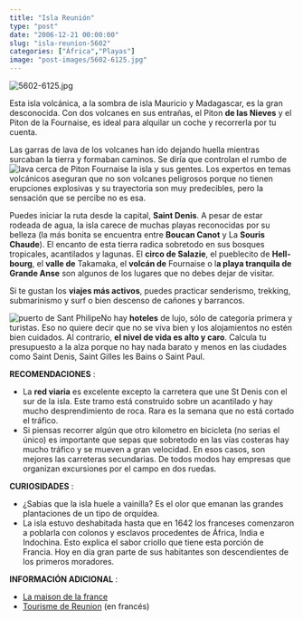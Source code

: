 ```yaml
---
title: "Isla Reunión"
type: "post"
date: "2006-12-21 00:00:00"
slug: "isla-reunion-5602"
categories: ["África","Playas"]
image: "post-images/5602-6125.jpg"
---
```


![5602-6125.jpg](post-images/5602-6125.jpg "5602-6125.jpg")

Esta isla volcánica, a la sombra de isla Mauricio y Madagascar, es la gran desconocida. Con dos volcanes en sus entrañas, el Piton **de las Nieves** y el Piton de la Fournaise, es ideal para alquilar un coche y recorrerla por tu cuenta.

Las garras de lava de los volcanes han ido dejando huella mientras surcaban la tierra y formaban caminos. Se diría que controlan el rumbo de![lava cerca de Piton Fournaise](post-images/5602-6122.jpg "lava cerca de Piton Fournaise") la isla y sus gentes. Los expertos en temas volcánicos aseguran que no son volcanes peligrosos porque no tienen erupciones explosivas y su trayectoria son muy predecibles, pero la sensación que se percibe no es esa.

Puedes iniciar la ruta desde la capital, **Saint Denis**. A pesar de estar rodeada de agua, la isla carece de muchas playas reconocidas por su belleza (la más bonita se encuentra entre **Boucan Canot** y La **Souris Chaude**). El encanto de esta tierra radica sobretodo en sus bosques tropicales, acantilados y lagunas. El **circo de Salazie**, el pueblecito de **Hell-bourg**, el **valle de** Takamaka, el **volcán de** Fournaise o l**a playa tranquila de Grande Anse** son algunos de los lugares que no debes dejar de visitar.

Si te gustan los **viajes más activos**, puedes practicar senderismo, trekking, submarinismo y surf o bien descenso de cañones y barrancos.

![puerto de Sant Philipe](post-images/5602-6126.jpg "puerto de Sant Philipe")No hay **hoteles** de lujo, sólo de categoría primera y turistas. Eso no quiere decir que no se viva bien y los alojamientos no estén bien cuidados. Al contrario, **el nivel de vida es alto y caro**. Calcula tu presupuesto a la alza porque no hay nada barato y menos en las ciudades como Saint Denis, Saint Gilles les Bains o Saint Paul.

**RECOMENDACIONES** :

- La **red viaria** es excelente excepto la carretera que une St Denis con el sur de la isla. Este tramo está construido sobre un acantilado y hay mucho desprendimiento de roca. Rara es la semana que no está cortado el tráfico.
- Si piensas recorrer algún que otro kilometro en bicicleta (no serias el único) es importante que sepas que sobretodo en las vías costeras hay mucho tráfico y se mueven a gran velocidad. En esos casos, son mejores las carreteras secundarias. De todos modos hay empresas que organizan excursiones por el campo en dos ruedas.

**CURIOSIDADES** :

- ¿Sabias que la isla huele a vainilla? Es el olor que emanan las grandes plantaciones de un tipo de orquídea.
- La isla estuvo deshabitada hasta que en 1642 los franceses comenzaron a poblarla con colonos y esclavos procedentes de África, India e Indochina. Esto explica el sabor criollo que tiene esta porción de Francia. Hoy en día gran parte de sus habitantes son descendientes de los primeros moradores.

**INFORMACIÓN ADICIONAL** :

- [La maison de la france](http://es.franceguide.com/)
- [Tourisme de Reunion](http://www.la-reunion-tourisme.com/) (en francés)